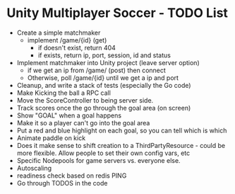 # Unity Multiplayer Soccer - TODO List

- Create a simple matchmaker
    - implement /game/{id} (get)
        - if doesn't exist, return 404
        - if exists, return ip, port, session, id and status
- Implement matchmaker into Unity project (leave server option)
    - if we get an ip from /game/ (post) then connect
    - Otherwise, poll /game/{id} until we get a ip and port
- Cleanup, and write a stack of tests (especially the Go code)
- Make Kicking the ball a RPC call
- Move the ScoreController to being server side.
- Track scores once the go through the goal area (on screen)
- Show "GOAL" when a goal happens
- Make it so a player can't go into the goal area
- Put a red and blue highlight on each goal, so you can tell which is which
- Animate paddle on kick
- Does it make sense to shift creation to a ThirdPartyResource - could be more flexible. Allow people to set their own config vars, etc
- Specific Nodepools for game servers vs. everyone else.
- Autoscaling
- readiness check based on redis PING
- Go through TODOS in the code